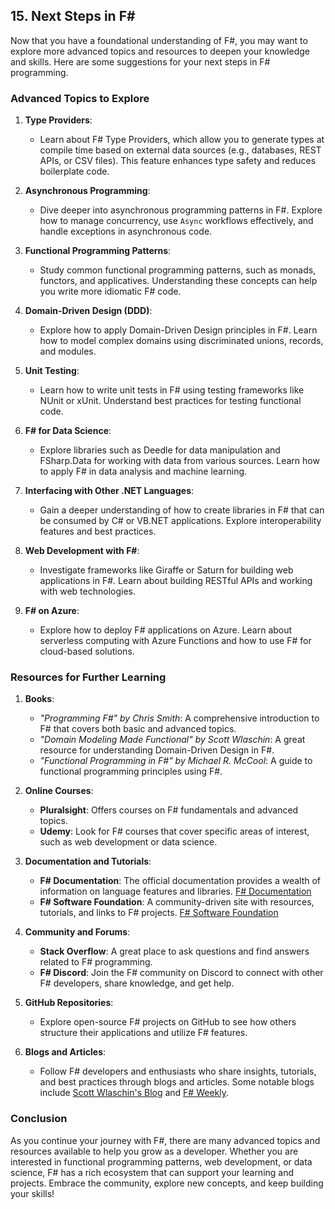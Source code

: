 
## 15. Next Steps in F#

Now that you have a foundational understanding of F#, you may want to explore more advanced topics and resources to deepen your knowledge and skills. Here are some suggestions for your next steps in F# programming.

### Advanced Topics to Explore

1. **Type Providers**:
   - Learn about F# Type Providers, which allow you to generate types at compile time based on external data sources (e.g., databases, REST APIs, or CSV files). This feature enhances type safety and reduces boilerplate code.

2. **Asynchronous Programming**:
   - Dive deeper into asynchronous programming patterns in F#. Explore how to manage concurrency, use `Async` workflows effectively, and handle exceptions in asynchronous code.

3. **Functional Programming Patterns**:
   - Study common functional programming patterns, such as monads, functors, and applicatives. Understanding these concepts can help you write more idiomatic F# code.

4. **Domain-Driven Design (DDD)**:
   - Explore how to apply Domain-Driven Design principles in F#. Learn how to model complex domains using discriminated unions, records, and modules.

5. **Unit Testing**:
   - Learn how to write unit tests in F# using testing frameworks like NUnit or xUnit. Understand best practices for testing functional code.

6. **F# for Data Science**:
   - Explore libraries such as Deedle for data manipulation and FSharp.Data for working with data from various sources. Learn how to apply F# in data analysis and machine learning.

7. **Interfacing with Other .NET Languages**:
   - Gain a deeper understanding of how to create libraries in F# that can be consumed by C# or VB.NET applications. Explore interoperability features and best practices.

8. **Web Development with F#**:
   - Investigate frameworks like Giraffe or Saturn for building web applications in F#. Learn about building RESTful APIs and working with web technologies.

9. **F# on Azure**:
   - Explore how to deploy F# applications on Azure. Learn about serverless computing with Azure Functions and how to use F# for cloud-based solutions.

### Resources for Further Learning

1. **Books**:
   - *"Programming F#" by Chris Smith*: A comprehensive introduction to F# that covers both basic and advanced topics.
   - *"Domain Modeling Made Functional" by Scott Wlaschin*: A great resource for understanding Domain-Driven Design in F#.
   - *"Functional Programming in F#" by Michael R. McCool*: A guide to functional programming principles using F#.

2. **Online Courses**:
   - **Pluralsight**: Offers courses on F# fundamentals and advanced topics.
   - **Udemy**: Look for F# courses that cover specific areas of interest, such as web development or data science.

3. **Documentation and Tutorials**:
   - **F# Documentation**: The official documentation provides a wealth of information on language features and libraries. [F# Documentation](https://docs.microsoft.com/en-us/dotnet/fsharp/)
   - **F# Software Foundation**: A community-driven site with resources, tutorials, and links to F# projects. [F# Software Foundation](https://fsharp.org/)

4. **Community and Forums**:
   - **Stack Overflow**: A great place to ask questions and find answers related to F# programming.
   - **F# Discord**: Join the F# community on Discord to connect with other F# developers, share knowledge, and get help.

5. **GitHub Repositories**:
   - Explore open-source F# projects on GitHub to see how others structure their applications and utilize F# features.

6. **Blogs and Articles**:
   - Follow F# developers and enthusiasts who share insights, tutorials, and best practices through blogs and articles. Some notable blogs include [Scott Wlaschin's Blog](https://fsharpforfunandprofit.com/) and [F# Weekly](https://fsharpweekly.com/).

### Conclusion

As you continue your journey with F#, there are many advanced topics and resources available to help you grow as a developer. Whether you are interested in functional programming patterns, web development, or data science, F# has a rich ecosystem that can support your learning and projects. Embrace the community, explore new concepts, and keep building your skills!
